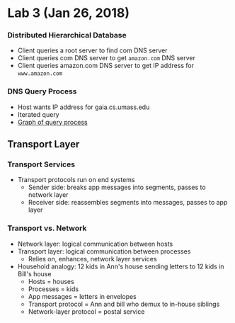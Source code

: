 # Lab 3 (Jan 26, 2018)
### Distributed Hierarchical Database
* Client queries a root server to find com DNS server
* Client queries com DNS server to get `amazon.com` DNS server
* Client queries amazon.com DNS server to get IP address for `www.amazon.com`
### DNS Query Process
* Host wants IP address for gaia.cs.umass.edu
* Iterated query
* [Graph of query process](http://images.slideplayer.com/25/8272948/slides/slide_4.jpg)
## Transport Layer
### Transport Services
* Transport protocols run on end systems
  * Sender side: breaks app messages into segments, passes to network layer
  * Receiver side: reassembles segments into messages, passes to app layer
### Transport vs. Network
* Network layer: logical communication between hosts
* Transport layer: logical communication between processes
  * Relies on, enhances, network layer services
* Household analogy: 12 kids in Ann's house sending letters to 12 kids in Bill's house
  * Hosts = houses
  * Processes = kids
  * App messages = letters in envelopes
  * Transport protocol = Ann and bill who demux to in-house siblings
  * Network-layer protocol = postal service
